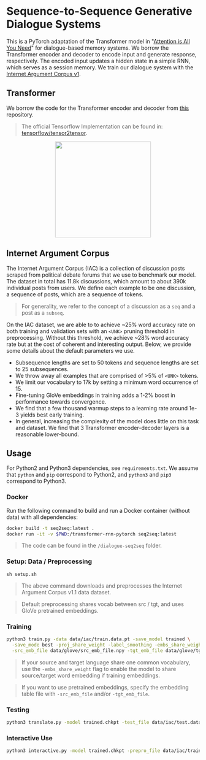 # Sequence-to-Sequence Generative Dialogue Systems
This is a PyTorch adaptation of the Transformer model in "[Attention is All You Need](https://arxiv.org/abs/1706.03762)" for dialogue-based memory systems. We borrow the Transformer encoder and decoder to encode input and generate response, respectively. The encoded input updates a hidden state in a simple RNN, which serves as a session memory. We train our dialogue system with the [Internet Argument Corpus v1](https://nlds.soe.ucsc.edu/iac).

## Transformer
We borrow the code for the Transformer encoder and decoder from [this](https://github.com/jadore801120/attention-is-all-you-need-pytorch) repository.

> The official Tensorflow Implementation can be found in: [tensorflow/tensor2tensor](https://github.com/tensorflow/tensor2tensor/blob/master/tensor2tensor/models/transformer.py).

<p align="center">
<img src="http://imgur.com/1krF2R6.png" width="250">
</p>

## Internet Argument Corpus
The Internet Argument Corpus (IAC) is a collection of discussion posts scraped from political debate forums that we use to benchmark our model. The dataset in total has 11.8k discussions, which amount to about 390k individual posts from users. We define each example to be one discussion, a sequence of posts, which are a sequence of tokens.
> For generality, we refer to the concept of a discussion as a `seq` and a post as a `subseq`.

On the IAC dataset, we are able to to achieve ~25% word accuracy rate on both training and validation sets with an `<UNK>` pruning threshold in preprocessing. Without this threshold, we achieve ~28% word accuracy rate but at the cost of coherent and interesting output. Below, we provide some details about the default parameters we use.

- Subsequence lengths are set to 50 tokens and sequence lengths are set to 25 subsequences.
- We throw away all examples that are comprised of >5% of `<UNK>` tokens.
- We limit our vocabulary to 17k by setting a minimum word occurrence of 15.
- Fine-tuning GloVe embeddings in training adds a 1-2% boost in performance towards convergence.
- We find that a few thousand warmup steps to a learning rate around 1e-3 yields best early training.
- In general, increasing the complexity of the model does little on this task and dataset. We find that 3 Transformer encoder-decoder layers is a reasonable lower-bound.

## Usage
For Python2 and Python3 dependencies, see `requirements.txt`. We assume that `python` and `pip` correspond to Python2, and `python3` and `pip3` correspond to Python3.

### Docker
Run the following command to build and run a Docker container (without data) with all dependencies:
```bash
docker build -t seq2seq:latest .
docker run -it -v $PWD:/transformer-rnn-pytorch seq2seq:latest
```
> The code can be found in the `/dialogue-seq2seq` folder.


### Setup: Data / Preprocessing
```
sh setup.sh
```
> The above command downloads and preprocesses the Internet Argument Corpus v1.1 data dataset.

> Default preprocessing shares vocab between src / tgt, and uses GloVe pretrained embeddings.

### Training
```bash
python3 train.py -data data/iac/train.data.pt -save_model trained \
  -save_mode best -proj_share_weight -label_smoothing -embs_share_weight \
  -src_emb_file data/glove/src_emb_file.npy -tgt_emb_file data/glove/tgt_emb_file.npy
```
> If your source and target language share one common vocabulary, use the `-embs_share_weight` flag to enable the model to share source/target word embedding if training embeddings.

> If you want to use pretrained embeddings, specify the embedding table file with `-src_emb_file` and/or `-tgt_emb_file`.

### Testing
```bash
python3 translate.py -model trained.chkpt -test_file data/iac/test.data.pt
```

### Interactive Use
```bash
python3 interactive.py -model trained.chkpt -prepro_file data/iac/train.data.pt
```
